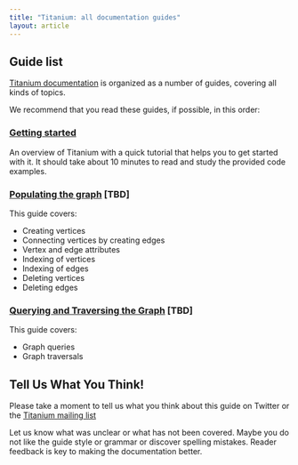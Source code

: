 ```yaml
---
title: "Titanium: all documentation guides"
layout: article
---
```


## Guide list

[Titanium documentation](https://github.com/clojurewerkz/titanium.docs) is organized as a number of guides, covering all kinds of topics.

We recommend that you read these guides, if possible, in this order:


### [Getting started](/articles/getting_started.html)

An overview of Titanium with a quick tutorial that helps you to get started with it. It should take about
10 minutes to read and study the provided code examples.

### [Populating the graph](/articles/populating.html) [TBD]

This guide covers:

 * Creating vertices
 * Connecting vertices by creating edges
 * Vertex and edge attributes
 * Indexing of vertices
 * Indexing of edges
 * Deleting vertices
 * Deleting edges


### [Querying and Traversing the Graph](/articles/traversing.html) [TBD]

This guide covers:

 * Graph queries
 * Graph traversals


## Tell Us What You Think!

Please take a moment to tell us what you think about this guide on Twitter or the [Titanium mailing list](http://groups.google.com/group/clojure-titanium)

Let us know what was unclear or what has not been covered. Maybe you do not like the guide style or grammar or discover spelling mistakes. Reader feedback is key to making the documentation better.
